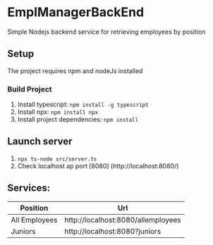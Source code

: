 # EmplManagerBackEnd
Simple Nodejs backend service for retrieving employees by position






## Setup

The project requires npm and nodeJs installed

### Build Project

1. Install typescript: `npm install -g typescript`
2. Install npx: `npm install npx`
3. Install project dependencies: `npm install`

## Launch server
1. `npx ts-node src/server.ts`
2. Check localhost ap port [8080] (http://localhost:8080/)

## Services:

| Position | Url |
|----------|-----|
| All Employees | http://localhost:8080/allemployees|
|Juniors| http://localhost:8080?juniors|